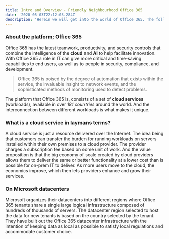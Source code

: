 ```yaml
---
title: Intro and Overview - Friendly Neighbourhood Office 365
date: '2020-05-03T22:12:03.284Z'
description: 'Herein we will get into the world of Office 365. The following notes are a heavily filtered summary of the book Office 365 for IT Pros. To explore Office 365 in much greater detail I highly recommend getting that book. And supporting it’s original authors :)'
---
```


### About the platform; Office 365

Office 365 has the latest teamwork, productivity, and security controls that combine the intelligence of the **cloud** and **AI** to help facilitate innovation. With Office 365 a role in IT can give more critical and time-saving capabilities to end users, as well as to people in security, compliance, and development.

> Office 365 is poised by the degree of automation that exists within the service, the invaluable insight to network events, and the sophisticated methods of monitoring used to detect problems.

The platform that Office 365 is, consists of a set of **cloud services** (workloads), available in over _181 countries_ around the world. And the interconnection between different workloads is what makes it unique.

### What is a cloud service in laymans terms?

A cloud service is just a resource delivered over the Internet. The idea being that customers can transfer the burden for running workloads on servers installed within their own premises to a cloud provider. The provider charges a subscription fee based on some unit of work. And the value proposition is that the big economy of scale created by cloud providers allows them to deliver the same or better functionality at a lower cost than is possible for on-prem IT to deliver. As more users move to the cloud, the economics improve, which then lets providers enhance and grow their services.

### On Microsoft datacenters

Microsoft organizes their datacenters into different regions where Office 365 tenants share a single large logical infrastructure composed of hundreds of thousands of servers. The datacenter region selected to host the data for new tenants is based on the country selected by the tenant. They have built out the Office 365 datacenter infrastructure with the intention of keeping data as local as possible to satisfy local regulations and accommodate customer choice.
